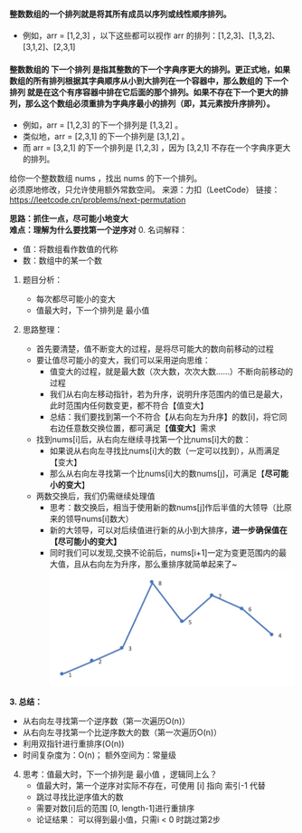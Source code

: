 #### 整数数组的一个排列就是将其所有成员以序列或线性顺序排列。
- 例如，arr = [1,2,3] ，以下这些都可以视作 arr 的排列：[1,2,3]、[1,3,2]、[3,1,2]、[2,3,1]  
#### 整数数组的 下一个排列 是指其整数的下一个字典序更大的排列。更正式地，如果数组的所有排列根据其字典顺序从小到大排列在一个容器中，那么数组的 下一个排列 就是在这个有序容器中排在它后面的那个排列。如果不存在下一个更大的排列，那么这个数组必须重排为字典序最小的排列（即，其元素按升序排列）。 
- 例如，arr = [1,2,3] 的下一个排列是 [1,3,2] 。
- 类似地，arr = [2,3,1] 的下一个排列是 [3,1,2] 。 
- 而 arr = [3,2,1] 的下一个排列是 [1,2,3] ，因为 [3,2,1] 不存在一个字典序更大的排列。  

给你一个整数数组 nums ，找出 nums 的下一个排列。  
必须原地修改，只允许使用额外常数空间。
来源：力扣（LeetCode）
链接：https://leetcode.cn/problems/next-permutation

**思路：抓住一点，尽可能小地变大**  
**难点：理解为什么要找第一个逆序对**
0. 名词解释：
   - 值：将数组看作数值的代称
   - 数：数组中的某一个数
   

1. 题目分析：
   - 每次都尽可能小的变大
   - 值最大时，下一个排列是 最小值
  

2. 思路整理：
   - 首先要清楚，值不断变大的过程，是将尽可能大的数向前移动的过程
   - 要让值尽可能小的变大，我们可以采用逆向思维：
     - 值变大的过程，就是最大数（次大数，次次大数……）不断向前移动的过程
     - 我们从右向左移动指针，若为升序，说明升序范围内的值已是最大，此时范围内任何数变更，都不符合【值变大】
     - 总结：我们要找到第一个不符合【从右向左为升序】的数[i]，将它同右边任意数交换位置，都可满足【**值变大**】需求
   - 找到nums[i]后，从右向左继续寻找第一个比nums[i]大的数：
     - 如果说从右向左寻找比nums[i]大的数（一定可以找到），从而满足【变大】
     - 那么从右向左寻找第一个比nums[i]大的数nums[j]，可满足【**尽可能小的变大**】
   - 两数交换后，我们仍需继续处理值
     - 思考：数交换后，相当于使用新的数nums[j]作后半值的大领导（比原来的领导nums[i]数大）
     - 新的大领导，可以对后续值进行新的从小到大排序，**进一步确保值在【尽可能小的变大】**
     - 同时我们可以发现,交换不论前后，nums[i+1]一定为变更范围内的最大值，且从右向左为升序，那么重排序就简单起来了~
     ![图示](../../../../source/img.png)

**3. 总结：**
   - 从右向左寻找第一个逆序数（第一次遍历O(n)）
   - 从右向左寻找第一个比逆序数大的数（第一次遍历O(n)）
   - 利用双指针进行重排序(O(n))  
   - 时间复杂度为：O(n)； 额外空间为：常量级


4. 思考：值最大时，下一个排列是 最小值 ，逻辑同上么？
    - 值最大时，第一个逆序对实际不存在，可使用 [i] 指向 索引-1 代替
    - 跳过寻找比逆序值大的数
    - 需要对数[i]后的范围 [0, length-1]进行重排序
    - 论证结果： 可以得到最小值，只需i < 0 时跳过第2步
   